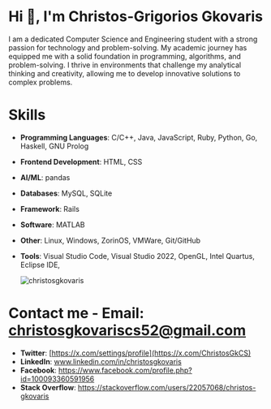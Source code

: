 # Hi 👋, I'm Christos-Grigorios Gkovaris

I am a dedicated Computer Science and Engineering student with a strong passion for technology and problem-solving. My academic journey has equipped me with a solid foundation in programming, algorithms, and problem-solving. I thrive in environments that challenge my analytical thinking and creativity, allowing me to develop innovative solutions to complex problems.


# Skills
- **Programming Languages**: C/C++, Java, JavaScript, Ruby, Python, Go, Haskell, GNU Prolog
- **Frontend Development**: HTML, CSS
- **AI/ML**: pandas
- **Databases**: MySQL, SQLite
- **Framework**: Rails
- **Software**: MATLAB
- **Other**: Linux, Windows, ZorinOS, VMWare, Git/GitHub
- **Tools**: Visual Studio Code, Visual Studio 2022, OpenGL, Intel Quartus, Eclipse IDE, 

  <p><img align="center" src="https://github-readme-stats.vercel.app/api/top-langs?username=christosgkovaris&show_icons=true&locale=en&layout=compact" alt="christosgkovaris" /></p>

# Contact me - Email: christosgkovariscs52@gmail.com

- **Twitter**: [https://x.com/settings/profile](https://x.com/ChristosGkCS)
- **LinkedIn**: www.linkedin.com/in/christosgkovaris
- **Facebook**: https://www.facebook.com/profile.php?id=100093360591956
- **Stack Overflow**: https://stackoverflow.com/users/22057068/christos-gkovaris
